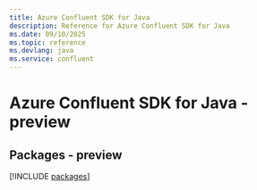 ```yaml
---
title: Azure Confluent SDK for Java
description: Reference for Azure Confluent SDK for Java
ms.date: 09/10/2025
ms.topic: reference
ms.devlang: java
ms.service: confluent
---
```

# Azure Confluent SDK for Java - preview
## Packages - preview
[!INCLUDE [packages](confluent-index.md)]